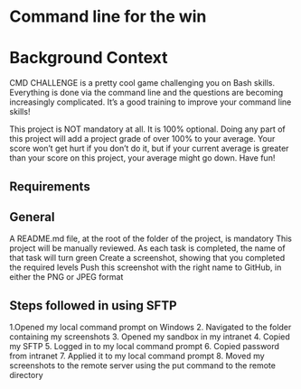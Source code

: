 # Command line for the win

# Background Context
CMD CHALLENGE is a pretty cool game challenging you on Bash skills. Everything is done via the command line and the questions are becoming increasingly complicated. It’s a good training to improve your command line skills!

This project is NOT mandatory at all. It is 100% optional. Doing any part of this project will add a project grade of over 100% to your average. Your score won’t get hurt if you don’t do it, but if your current average is greater than your score on this project, your average might go down. Have fun!

## Requirements
## General
A README.md file, at the root of the folder of the project, is mandatory
This project will be manually reviewed.
As each task is completed, the name of that task will turn green
Create a screenshot, showing that you completed the required levels
Push this screenshot with the right name to GitHub, in either the PNG or JPEG format
## Steps followed in using SFTP
1.Opened my local command prompt on Windows
2.  Navigated to the folder containing my screenshots
3. Opened my sandbox in my intranet
4. Copied my SFTP
5. Logged in to my local command prompt
6. Copied password from intranet
7. Applied it to my local command prompt
8. Moved my screenshots to the remote server using the put command to the remote directory
